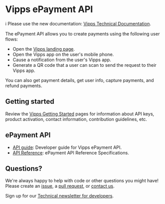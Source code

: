<!-- START_METADATA
---
title: Introduction
sidebar_position: 1
hide_table_of_contents: true
pagination_next: null
pagination_prev: null
---
END_METADATA -->

# Vipps ePayment API

<!-- START_COMMENT -->

ℹ️ Please use the new documentation:
[Vipps Technical Documentation](https://vippsas.github.io/vipps-developer-docs/).

<!-- END_COMMENT -->

The ePayment API allows you to create payments using the following user flows:

* Open the [Vipps landing page](https://vippsas.github.io/vipps-developer-docs/docs/vipps-developers/common-topics/vipps-landing-page).
* Open the Vipps app on the user's mobile phone.
* Cause a notification from the user's Vipps app.
* Generate a QR code that a user can scan to send the request to their Vipps app.

You can also get payment details, get user info, capture payments, and refund payments.

## Getting started

Review the
[Vipps Getting Started](https://vippsas.github.io/vipps-developer-docs/docs/vipps-developers/vipps-getting-started)
pages for information about API keys, product activation, contact information, contribution guidelines, etc.

## ePayment API

* [API guide](./api-guide/getting-started.md): Developer guide for Vipps ePayment API.
* [API Reference](https://vippsas.github.io/vipps-developer-docs/api/epayment): ePayment API Reference Specifications.

## Questions?

We're always happy to help with code or other questions you might have!
Please create an [issue](https://github.com/vippsas/vipps-epayment-api/issues),
a [pull request](https://github.com/vippsas/vipps-epayment-api/pulls),
or [contact us](https://vippsas.github.io/vipps-developer-docs/docs/vipps-developers/contact).

Sign up for our [Technical newsletter for developers](https://vippsas.github.io/vipps-developer-docs/docs/vipps-developers/newsletters).
